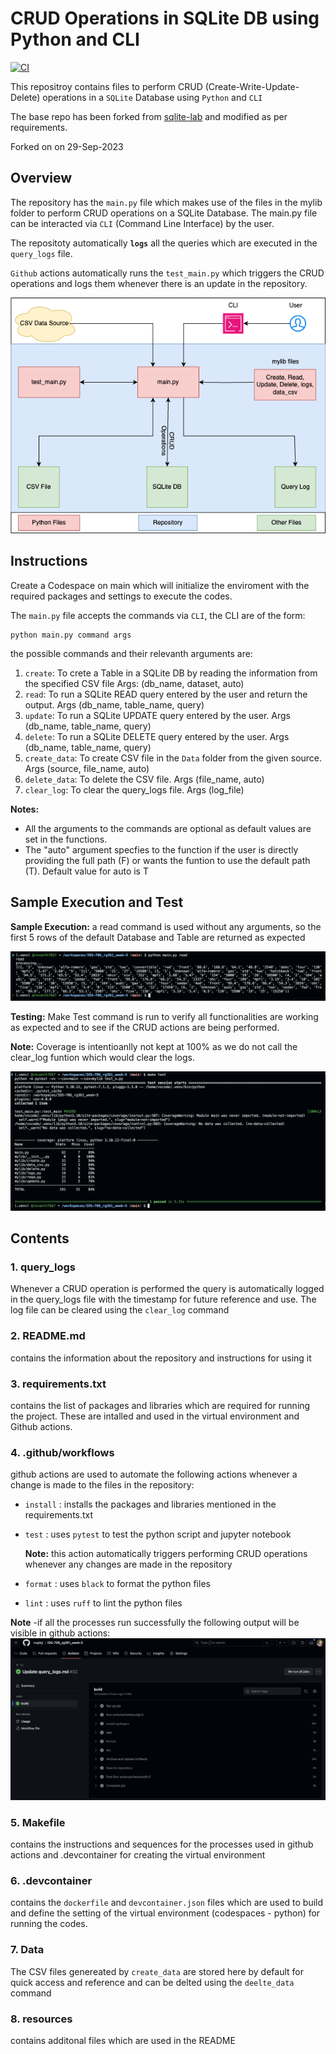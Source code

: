 # CRUD Operations in SQLite DB using Python and CLI

[![CI](https://github.com/nogibjj/IDS-706_rg361_week-5/actions/workflows/cicd.yml/badge.svg)](https://github.com/nogibjj/IDS-706_rg361_week-5/actions/workflows/cicd.yml)

This repositroy contains files to perform CRUD (Create-Write-Update-Delete) operations in a ``SQLite`` Database using ``Python`` and ``CLI``

The base repo has been forked from [sqlite-lab](https://github.com/nogibjj/sqlite-lab) and modified as per requirements.

Forked on on 29-Sep-2023

## Overview

The repository has the ``main.py`` file which makes use of the files in the mylib folder to perform CRUD operations on a SQLite Database. The main.py file can be interacted via ``CLI`` (Command Line Interface) by the user.

The repositoty automatically **``logs``** all the queries which are executed in the ``query_logs`` file.

``Github`` actions automatically runs the ``test_main.py`` which triggers the CRUD operations and logs them whenever there is an update in the repository.

![Schema](resources/schema.png)

## Instructions

Create a Codespace on main which will initialize the enviroment with the required packages and settings to execute the codes.

The ``main.py`` file accepts the commands via ``CLI``, the CLI are of the form:

```console
python main.py command args
```
the possible commands and their relevanth arguments are:
1. ``create``: To crete a Table in a SQLite DB by reading the information from the specified CSV file Args: (db_name, dataset, auto)
2. ``read``: To run a SQLite READ query entered by the user and return the output. Args (db_name, table_name, query)
3. ``update``: To run a SQLite UPDATE query entered by the user. Args (db_name, table_name, query)
4. ``delete``: To run a SQLite DELETE query entered by the user. Args (db_name, table_name, query)
5. ``create_data``: To create CSV file in the ``Data`` folder from the given source. Args (source, file_name, auto)
6. ``delete_data``: To delete the CSV file. Args (file_name, auto)
7. ``clear_log``: To clear the query_logs file. Args (log_file)

**Notes:** 
- All the arguments to the commands are optional as default values are set in the functions.
- The "auto" argument specfies to the function if the user is directly providing the full path (F) or wants the funtion to use the default path (T). Default value for auto is T

## Sample Execution and Test
  **Sample Execution:** a read command is used without any arguments, so the first 5 rows of the default Database and Table are returned as expected

   ![Sample_Execution](resources/sample_execution.png)

**Testing:** Make Test command is run to verify all functionalities are working as expected and to see if the CRUD actions are being performed.

**Note:** Coverage is intentioanlly not kept at 100% as we do not call the clear_log funtion which would clear the logs.

![Test Execution](resources/test.png)


## Contents

### 1. query_logs
  Whenever a  CRUD operation is performed the query is automatically logged in the query_logs file with the timestamp for future reference and use. The log file can be cleared using the ``clear_log`` command

### 2. README.md
   contains the information about the repository and instructions for using it
   
### 3. requirements.txt
   contains the list of packages and libraries which are required for running the project. These are intalled and used in the virtual environment and Github actions.
   
### 4. .github/workflows
   github actions are used to automate the following actions whenever a change is made to the files in the repository:
   - ``install`` : installs the packages and libraries mentioned in the requirements.txt
   - ``test`` : uses ``pytest`` to test the python script and jupyter notebook
      
      **Note:** this action automatically triggers performing CRUD operations whenever any changes are made in the repository
     
   - ``format`` : uses ``black`` to format the python files
   - ``lint`` : uses ``ruff`` to lint the python files
   
     
   **Note** -if all the processes run successfully the following output will be visible in github actions:
   ![Success Build](resources/build.png)
   
### 5. Makefile
   contains the instructions and sequences for the processes used in github actions and .devcontainer for creating the virtual environment
   
### 6. .devcontainer
   contains the ``dockerfile`` and ``devcontainer.json`` files which are used to build and define the setting of the virtual environment (codespaces - python) for running the codes.

### 7. Data
   The CSV files genereated by ``create_data`` are stored here by default for quick access and reference and can be delted using the ``deelte_data`` command

### 8. resources 
   contains additonal files which are used in the README




  
